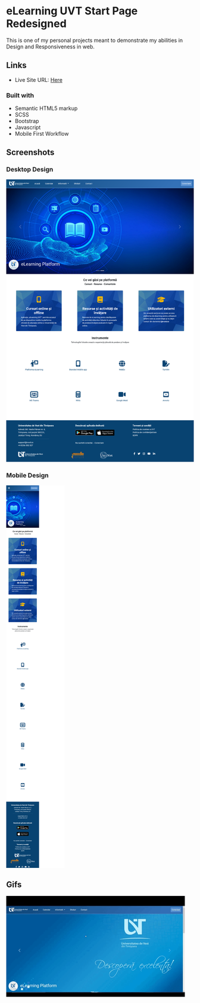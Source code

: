 # eLearning UVT Start Page Redesigned

This is one of my personal projects meant to demonstrate my abilities in Design and Responsiveness in web.

## Links

- Live Site URL: [Here](https://wardinul.github.io/eLearning-UVT-start-page/dist/)

### Built with

- Semantic HTML5 markup
- SCSS
- Bootstrap
- Javascript
- Mobile First Workflow

## Screenshots

### Desktop Design

![](/images/Desktop%20Design%20Screenshot.png)

### Mobile Design

![](/images/Screenshot%20Mobile%20Design.png)

## Gifs

![](https://github.com/Wardinul/eLearning-UVT-start-page/blob/main/hero.gif)
